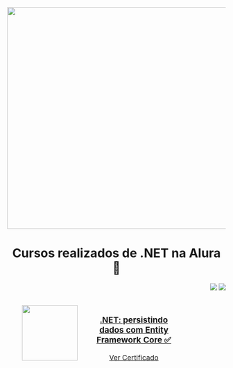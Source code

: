 <div align="center">
  <img width="512px" src="https://almablog-media.s3.ap-south-1.amazonaws.com/image1_6cbdeb8806.png">
  <h1>Cursos realizados de .NET na Alura 🎃</h1>
</div>

<p align="right">
  <img loading="lazy" src="https://img.shields.io/badge/CARGA_HORARIA_TOTAL-8_HORAS-blue?style=for-the-badge"/>
  <img loading="lazy" src="http://img.shields.io/static/v1?label=CURSOS%20REALIZADOS:&message=1&color=GREEN&style=for-the-badge"/>
</p>

<!-- Tabela única para manter tamanho uniforme -->
<table align="center" style="width: 80%; table-layout: fixed; border-collapse: separate; border-spacing: 15px 10px;">
  <tr align="center">
    <td style="width: 150px; text-align: center;">
      <a href="https://github.com/GustavoVieiraa/.NET-Persistindo-Dados-Com-Entity-Framework-Core">
        <img loading="lazy" width="128px" src="https://www.alura.com.br/assets/api/cursos/dot-net-persistindo-dados-entity-framework-core.svg" />
      </a>
    </td>
    <td style="text-align: center;">
      <h3>
        <a href="https://github.com/GustavoVieiraa/Next.js-conheca-o-framework-React">
          .NET: persistindo dados com Entity Framework Core ✅
        </a>
      </h3>
      <a href="https://github.com/GustavoVieiraa/.NET-Persistindo-Dados-Com-Entity-Framework-Core">
        Ver Certificado
      </a>
    </td>
  </tr>
</table>

